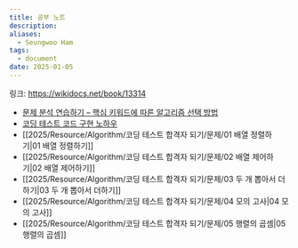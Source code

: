 ```yaml
---
title: 공부 노트
description: 
aliases:
  - Seungwoo Ham
tags:
  - document
date: 2025-01-05
---
```

링크: https://wikidocs.net/book/13314

- [문제 분석 연습하기 – 핵심 키워드에 따른 알고리즘 선택 방법](https://wikidocs.net/223039)
- [코딩 테스트 코드 구현 노하우](https://wikidocs.net/223078)
- [[2025/Resource/Algorithm/코딩 테스트 합격자 되기/문제/01 배열 정렬하기|01 배열 정렬하기]]
- [[2025/Resource/Algorithm/코딩 테스트 합격자 되기/문제/02 배열 제어하기|02 배열 제어하기]]
- [[2025/Resource/Algorithm/코딩 테스트 합격자 되기/문제/03 두 개 뽑아서 더하기|03 두 개 뽑아서 더하기]]
- [[2025/Resource/Algorithm/코딩 테스트 합격자 되기/문제/04 모의 고사|04 모의 고사]]
- [[2025/Resource/Algorithm/코딩 테스트 합격자 되기/문제/05 행렬의 곱셈|05 행렬의 곱셈]]
